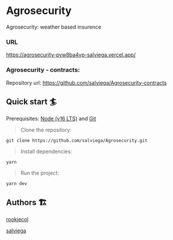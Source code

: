 # Agrosecurity

Agrosecurity: weather based insurence

### URL

https://agrosecurity-pyw8ba4vp-salviega.vercel.app/

### Agrosecurity - contracts:

Repository url: https://github.com/salviega/Agrosecurity-contracts

## Quick start 🏄

Prerequisites: [Node (v16 LTS)](https://nodejs.org/en/download/) and [Git](https://git-scm.com/downloads)

> Clone the repository:

```
git clone https://github.com/salviega/Agrosecurity.git
```

> Install dependencies:

```
yarn
```

> Run the project:

```
yarn dev
```

## Authors 🏗

[rookiecol](https://github.com/RookieCol)

[salviega](https://github.com/salviega)
